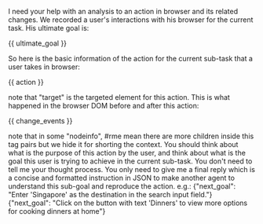 I need your help with an analysis to an action in browser and its related changes.
We recorded a user's interactions with his browser for the current task. His ultimate goal is:

{{ ultimate_goal }}

So here is the basic information of the action for the current sub-task that a user takes in browser:

{{ action }}

note that "target" is the targeted element for this action.
This is what happened in the browser DOM before and after this action:

{{ change_events }}

note that in some "nodeinfo", #rme mean there are more children inside this tag pairs but we hide it for shorting the context.
You should think about what is the purpose of this action by the user, and think about what is the goal this user is trying to achieve in the current sub-task. You don't need to tell me your thought process. You only need to give me a final reply which is a concise and formatted instruction in JSON to make another agent to understand this sub-goal and reproduce the action. e.g.:
{"next_goal": "Enter 'Singapore' as the destination in the search input field."}
{"next_goal": "Click on the button with text 'Dinners' to view more options for cooking dinners at home"}